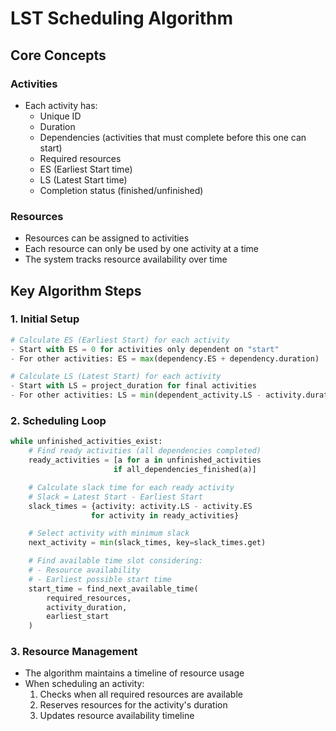 # LST Scheduling Algorithm

## Core Concepts

### Activities

- Each activity has:
  - Unique ID
  - Duration
  - Dependencies (activities that must complete before this one can start)
  - Required resources
  - ES (Earliest Start time)
  - LS (Latest Start time)
  - Completion status (finished/unfinished)

### Resources

- Resources can be assigned to activities
- Each resource can only be used by one activity at a time
- The system tracks resource availability over time

## Key Algorithm Steps

### 1. Initial Setup

```python
# Calculate ES (Earliest Start) for each activity
- Start with ES = 0 for activities only dependent on "start"
- For other activities: ES = max(dependency.ES + dependency.duration)

# Calculate LS (Latest Start) for each activity
- Start with LS = project_duration for final activities
- For other activities: LS = min(dependent_activity.LS - activity.duration)
```

### 2. Scheduling Loop

```python
while unfinished_activities_exist:
    # Find ready activities (all dependencies completed)
    ready_activities = [a for a in unfinished_activities
                       if all_dependencies_finished(a)]

    # Calculate slack time for each ready activity
    # Slack = Latest Start - Earliest Start
    slack_times = {activity: activity.LS - activity.ES
                  for activity in ready_activities}

    # Select activity with minimum slack
    next_activity = min(slack_times, key=slack_times.get)

    # Find available time slot considering:
    # - Resource availability
    # - Earliest possible start time
    start_time = find_next_available_time(
        required_resources,
        activity_duration,
        earliest_start
    )
```

### 3. Resource Management

- The algorithm maintains a timeline of resource usage
- When scheduling an activity:
  1. Checks when all required resources are available
  2. Reserves resources for the activity's duration
  3. Updates resource availability timeline
